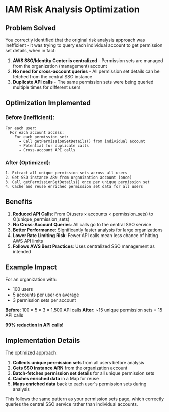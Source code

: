 # IAM Risk Analysis Optimization

## Problem Solved

You correctly identified that the original risk analysis approach was inefficient - it was trying to query each individual account to get permission set details, when in fact:

1. **AWS SSO/Identity Center is centralized** - Permission sets are managed from the organization (management) account
2. **No need for cross-account queries** - All permission set details can be fetched from the central SSO instance
3. **Duplicate API calls** - The same permission sets were being queried multiple times for different users

## Optimization Implemented

### Before (Inefficient):
```
For each user:
  For each account access:
    For each permission set:
      → Call getPermissionSetDetails() from individual account
      → Potential for duplicate calls
      → Cross-account API calls
```

### After (Optimized):
```
1. Extract all unique permission sets across all users
2. Get SSO instance ARN from organization account (once)
3. Call getPermissionSetDetails() once per unique permission set
4. Cache and reuse enriched permission set data for all users
```

## Benefits

1. **Reduced API Calls**: From O(users × accounts × permission_sets) to O(unique_permission_sets)
2. **No Cross-Account Queries**: All calls go to the central SSO service
3. **Better Performance**: Significantly faster analysis for large organizations
4. **Lower Rate Limiting Risk**: Fewer API calls mean less chance of hitting AWS API limits
5. **Follows AWS Best Practices**: Uses centralized SSO management as intended

## Example Impact

For an organization with:
- 100 users
- 5 accounts per user on average
- 3 permission sets per account

**Before**: 100 × 5 × 3 = 1,500 API calls
**After**: ~15 unique permission sets = 15 API calls

**99% reduction in API calls!**

## Implementation Details

The optimized approach:

1. **Collects unique permission sets** from all users before analysis
2. **Gets SSO instance ARN** from the organization account
3. **Batch-fetches permission set details** for all unique permission sets
4. **Caches enriched data** in a Map for reuse
5. **Maps enriched data** back to each user's permission sets during analysis

This follows the same pattern as your permission sets page, which correctly queries the central SSO service rather than individual accounts.
